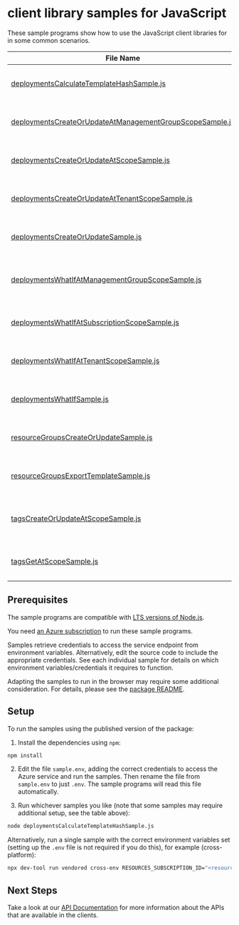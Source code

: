 # client library samples for JavaScript

These sample programs show how to use the JavaScript client libraries for in some common scenarios.

| **File Name**                                                                                                     | **Description**                                                                                                                                                                                                                                                                                  |
| ----------------------------------------------------------------------------------------------------------------- | ------------------------------------------------------------------------------------------------------------------------------------------------------------------------------------------------------------------------------------------------------------------------------------------------ |
| [deploymentsCalculateTemplateHashSample.js][deploymentscalculatetemplatehashsample]                               | Calculate the hash of the given template. x-ms-original-file: specification/resources/resource-manager/Microsoft.Resources/stable/2019-10-01/examples/CalculateTemplateHash.json                                                                                                                 |
| [deploymentsCreateOrUpdateAtManagementGroupScopeSample.js][deploymentscreateorupdateatmanagementgroupscopesample] | You can provide the template and parameters directly in the request or link to JSON files. x-ms-original-file: specification/resources/resource-manager/Microsoft.Resources/stable/2019-10-01/examples/PutDeploymentAtManagementGroup.json                                                       |
| [deploymentsCreateOrUpdateAtScopeSample.js][deploymentscreateorupdateatscopesample]                               | You can provide the template and parameters directly in the request or link to JSON files. x-ms-original-file: specification/resources/resource-manager/Microsoft.Resources/stable/2019-10-01/examples/PutDeploymentAtScope.json                                                                 |
| [deploymentsCreateOrUpdateAtTenantScopeSample.js][deploymentscreateorupdateattenantscopesample]                   | You can provide the template and parameters directly in the request or link to JSON files. x-ms-original-file: specification/resources/resource-manager/Microsoft.Resources/stable/2019-10-01/examples/PutDeploymentAtTenant.json                                                                |
| [deploymentsCreateOrUpdateSample.js][deploymentscreateorupdatesample]                                             | You can provide the template and parameters directly in the request or link to JSON files. x-ms-original-file: specification/resources/resource-manager/Microsoft.Resources/stable/2019-10-01/examples/PutDeploymentWithOnErrorDeploymentSpecificDeployment.json                                 |
| [deploymentsWhatIfAtManagementGroupScopeSample.js][deploymentswhatifatmanagementgroupscopesample]                 | Returns changes that will be made by the deployment if executed at the scope of the management group. x-ms-original-file: specification/resources/resource-manager/Microsoft.Resources/stable/2019-10-01/examples/PostDeploymentWhatIfOnManagementGroup.json                                     |
| [deploymentsWhatIfAtSubscriptionScopeSample.js][deploymentswhatifatsubscriptionscopesample]                       | Returns changes that will be made by the deployment if executed at the scope of the subscription. x-ms-original-file: specification/resources/resource-manager/Microsoft.Resources/stable/2019-10-01/examples/PostDeploymentWhatIfOnSubscription.json                                            |
| [deploymentsWhatIfAtTenantScopeSample.js][deploymentswhatifattenantscopesample]                                   | Returns changes that will be made by the deployment if executed at the scope of the tenant group. x-ms-original-file: specification/resources/resource-manager/Microsoft.Resources/stable/2019-10-01/examples/PostDeploymentWhatIfOnTenant.json                                                  |
| [deploymentsWhatIfSample.js][deploymentswhatifsample]                                                             | Returns changes that will be made by the deployment if executed at the scope of the resource group. x-ms-original-file: specification/resources/resource-manager/Microsoft.Resources/stable/2019-10-01/examples/PostDeploymentWhatIfOnResourceGroup.json                                         |
| [resourceGroupsCreateOrUpdateSample.js][resourcegroupscreateorupdatesample]                                       | Creates or updates a resource group. x-ms-original-file: specification/resources/resource-manager/Microsoft.Resources/stable/2019-10-01/examples/CreateResourceGroup.json                                                                                                                        |
| [resourceGroupsExportTemplateSample.js][resourcegroupsexporttemplatesample]                                       | Captures the specified resource group as a template. x-ms-original-file: specification/resources/resource-manager/Microsoft.Resources/stable/2019-10-01/examples/ExportResourceGroup.json                                                                                                        |
| [tagsCreateOrUpdateAtScopeSample.js][tagscreateorupdateatscopesample]                                             | This operation allows adding or replacing the entire set of tags on the specified resource or subscription. The specified entity can have a maximum of 50 tags. x-ms-original-file: specification/resources/resource-manager/Microsoft.Resources/stable/2019-10-01/examples/PutTagsResource.json |
| [tagsGetAtScopeSample.js][tagsgetatscopesample]                                                                   | Gets the entire set of tags on a resource or subscription. x-ms-original-file: specification/resources/resource-manager/Microsoft.Resources/stable/2019-10-01/examples/GetTagsResource.json                                                                                                      |

## Prerequisites

The sample programs are compatible with [LTS versions of Node.js](https://github.com/nodejs/release#release-schedule).

You need [an Azure subscription][freesub] to run these sample programs.

Samples retrieve credentials to access the service endpoint from environment variables. Alternatively, edit the source code to include the appropriate credentials. See each individual sample for details on which environment variables/credentials it requires to function.

Adapting the samples to run in the browser may require some additional consideration. For details, please see the [package README][package].

## Setup

To run the samples using the published version of the package:

1. Install the dependencies using `npm`:

```bash
npm install
```

2. Edit the file `sample.env`, adding the correct credentials to access the Azure service and run the samples. Then rename the file from `sample.env` to just `.env`. The sample programs will read this file automatically.

3. Run whichever samples you like (note that some samples may require additional setup, see the table above):

```bash
node deploymentsCalculateTemplateHashSample.js
```

Alternatively, run a single sample with the correct environment variables set (setting up the `.env` file is not required if you do this), for example (cross-platform):

```bash
npx dev-tool run vendored cross-env RESOURCES_SUBSCRIPTION_ID="<resources subscription id>" node deploymentsCalculateTemplateHashSample.js
```

## Next Steps

Take a look at our [API Documentation][apiref] for more information about the APIs that are available in the clients.

[deploymentscalculatetemplatehashsample]: https://github.com/Azure/azure-sdk-for-js/blob/main/sdk/resources/arm-resources-profile-2020-09-01-hybrid/samples/v2/javascript/deploymentsCalculateTemplateHashSample.js
[deploymentscreateorupdateatmanagementgroupscopesample]: https://github.com/Azure/azure-sdk-for-js/blob/main/sdk/resources/arm-resources-profile-2020-09-01-hybrid/samples/v2/javascript/deploymentsCreateOrUpdateAtManagementGroupScopeSample.js
[deploymentscreateorupdateatscopesample]: https://github.com/Azure/azure-sdk-for-js/blob/main/sdk/resources/arm-resources-profile-2020-09-01-hybrid/samples/v2/javascript/deploymentsCreateOrUpdateAtScopeSample.js
[deploymentscreateorupdateattenantscopesample]: https://github.com/Azure/azure-sdk-for-js/blob/main/sdk/resources/arm-resources-profile-2020-09-01-hybrid/samples/v2/javascript/deploymentsCreateOrUpdateAtTenantScopeSample.js
[deploymentscreateorupdatesample]: https://github.com/Azure/azure-sdk-for-js/blob/main/sdk/resources/arm-resources-profile-2020-09-01-hybrid/samples/v2/javascript/deploymentsCreateOrUpdateSample.js
[deploymentswhatifatmanagementgroupscopesample]: https://github.com/Azure/azure-sdk-for-js/blob/main/sdk/resources/arm-resources-profile-2020-09-01-hybrid/samples/v2/javascript/deploymentsWhatIfAtManagementGroupScopeSample.js
[deploymentswhatifatsubscriptionscopesample]: https://github.com/Azure/azure-sdk-for-js/blob/main/sdk/resources/arm-resources-profile-2020-09-01-hybrid/samples/v2/javascript/deploymentsWhatIfAtSubscriptionScopeSample.js
[deploymentswhatifattenantscopesample]: https://github.com/Azure/azure-sdk-for-js/blob/main/sdk/resources/arm-resources-profile-2020-09-01-hybrid/samples/v2/javascript/deploymentsWhatIfAtTenantScopeSample.js
[deploymentswhatifsample]: https://github.com/Azure/azure-sdk-for-js/blob/main/sdk/resources/arm-resources-profile-2020-09-01-hybrid/samples/v2/javascript/deploymentsWhatIfSample.js
[resourcegroupscreateorupdatesample]: https://github.com/Azure/azure-sdk-for-js/blob/main/sdk/resources/arm-resources-profile-2020-09-01-hybrid/samples/v2/javascript/resourceGroupsCreateOrUpdateSample.js
[resourcegroupsexporttemplatesample]: https://github.com/Azure/azure-sdk-for-js/blob/main/sdk/resources/arm-resources-profile-2020-09-01-hybrid/samples/v2/javascript/resourceGroupsExportTemplateSample.js
[tagscreateorupdateatscopesample]: https://github.com/Azure/azure-sdk-for-js/blob/main/sdk/resources/arm-resources-profile-2020-09-01-hybrid/samples/v2/javascript/tagsCreateOrUpdateAtScopeSample.js
[tagsgetatscopesample]: https://github.com/Azure/azure-sdk-for-js/blob/main/sdk/resources/arm-resources-profile-2020-09-01-hybrid/samples/v2/javascript/tagsGetAtScopeSample.js
[apiref]: https://docs.microsoft.com/javascript/api/@azure/arm-resources-profile-2020-09-01-hybrid?view=azure-node-preview
[freesub]: https://azure.microsoft.com/free/
[package]: https://github.com/Azure/azure-sdk-for-js/tree/main/sdk/resources/arm-resources-profile-2020-09-01-hybrid/README.md
